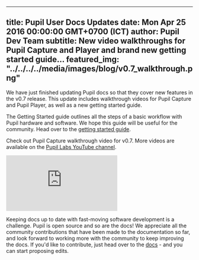 ---
 title: Pupil User Docs Updates
 date: Mon Apr 25 2016 00:00:00 GMT+0700 (ICT)
 author: Pupil Dev Team
 subtitle: New video walkthroughs for Pupil Capture and Player and brand new getting started guide...
 featured_img: "../../../../media/images/blog/v0.7_walkthrough.png"
 ---

We have just finished updating Pupil docs so that they cover new features in the v0.7 release. This update includes walkthrough videos for Pupil Capture and Pupil Player, as well as a new getting started guide. 

The Getting Started guide outlines all the steps of a basic workflow with Pupil hardware and software. We hope this guide will be useful for the community. Head over to the [getting started guide](/getting-started).

Check out Pupil Capture walkthrough video for v0.7. More videos are available on the [Pupil Labs YouTube channel](https://www.youtube.com/channel/UCO1Dx8T9sym3Dl2grS4fsFA).

<div class="Feature-video-container-16by9">
	<iframe class="Feature-video" src="https://www.youtube.com/embed/Fxll-vPFa90?rel=0" frameborder="0" allowfullscreen></iframe>
</div>


Keeping docs up to date with fast-moving software development is a challenge. Pupil is open source and so are the docs! We appreciate all the community contributions that have been made to the documentation so far, and look forward to working more with the community to keep improving the docs. If you'd like to contribute, just head over to the [docs](/docs) - and you can start proposing edits. 